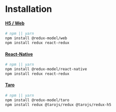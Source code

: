 # Installation

#### [H5 / Web](https://reactjs.org)
```bash
# npm || yarn
npm install @redux-model/web
npm install redux react-redux
```

#### [React-Native](https://github.com/facebook/react-native)

```bash
# npm || yarn
npm install @redux-model/react-native
npm install redux react-redux
```

#### [Taro](https://github.com/NervJS/taro)
```bash
# npm || yarn
npm install @redux-model/taro
npm install redux @tarojs/redux @tarojs/redux-h5
```
